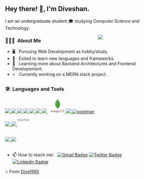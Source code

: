 <h2> Hey there! 👋, I'm Diveshan.</h2>
I am an undergraduate student 🎓 studying Computer Science and Technology.
<img align='right' src="https://media.giphy.com/media/M9gbBd9nbDrOTu1Mqx/giphy.gif" width="200" style="margin-top:30px;">

<h3> 👨🏻‍💻 &nbsp;About Me </h3>

- 🖥  &nbsp; Pursuing Web Development as hobby/study.
- 🚀  &nbsp; Exited to learn new languages and frameworks.
- 🌱  &nbsp; Learning more about Backend Architectures and Frontend Developement.
- ⚡️  &nbsp; Currently working on a MERN stack project.

<h3> 🛠 &nbsp;Languages and Tools</h3>

<a href="https://www.flutter.dev" target="_blank"> <img src="https://img.icons8.com/color/48/000000/flutter.png"/> </a>
    <a href="https://reactjs.org/" target="_blank"> <img src="https://img.icons8.com/color/48/000000/react-native.png"/> </a>
    <a href="https://developer.mozilla.org/en-US/docs/Web/JavaScript" target="_blank"> <img src="https://img.icons8.com/color/48/000000/javascript.png"/> </a> 
    <a href="https://www.w3.org/html/" target="_blank"> <img src="https://img.icons8.com/color/48/000000/html-5.png"/> </a> 
    <a href="https://www.w3schools.com/css/" target="_blank"> <img src="https://img.icons8.com/color/48/000000/css3.png"/> </a> 
    <a href="https://getbootstrap.com" target="_blank"> <img src="https://img.icons8.com/color/48/000000/bootstrap.png"/> </a> 
    <a style="padding-right:8px;" href="https://nodejs.org" target="_blank"> <img src="https://img.icons8.com/color/48/000000/nodejs.png"/> </a> 
    <a href="https://www.mongodb.com/" target="_blank"> <img src="https://raw.githubusercontent.com/devicons/devicon/master/icons/mongodb/mongodb-original-wordmark.svg" alt="mongodb" width="48" height="48"/> </a> 
    <a href="https://firebase.google.com/" target="_blank"> <img src="https://img.icons8.com/color/48/000000/firebase.png"/> </a> 
    <a href="https://postman.com" target="_blank"> <img src="https://www.vectorlogo.zone/logos/getpostman/getpostman-icon.svg" alt="postman" width="45" height="45"/> </a>   
    <a href="https://git-scm.com/" target="_blank"> <img src="https://img.icons8.com/color/48/000000/git.png"/> </a> 
    <a href="https://redux.js.org" target="_blank"> <img src="https://img.icons8.com/color/48/000000/redux.png"/> </a>
    <a href="https://expressjs.com" target="_blank"> <img src="https://raw.githubusercontent.com/devicons/devicon/master/icons/express/express-original-wordmark.svg" alt="express" width="40" height="40"/> </a>

<br/>

<a href="https://github.com/Dive1995">
  <img height="180em" src="https://github-readme-stats.vercel.app/api?username=Dive1995&theme=buefy&show_icons=true" />
  <img height="180em" src="https://github-readme-stats.vercel.app/api/top-langs/?username=Dive1995&theme=buefy&layout=compact" />
</a>

<br/>
<br/>

- 📫 How to reach me: &nbsp;&nbsp;[![Gmail Badge](https://img.shields.io/badge/-Gmail-c14438?style=flat-square&logo=Gmail&logoColor=white&link=mailto:diveshan1995@gmail.com)](mailto:diveshan1995@gmail.com)
[![Twitter Badge](https://img.shields.io/badge/-@dive_diveshan-1ca0f1?style=flat-square&labelColor=1ca0f1&logo=twitter&logoColor=white&link=https://twitter.com/dive_diveshan)](https://twitter.com/dive_diveshan)
[![Linkedin Badge](https://img.shields.io/badge/-Diveshan-blue?style=flat-square&logo=Linkedin&logoColor=white&link=https://www.linkedin.com/in/thavarasa-diveshan-b36791175/)](https://www.linkedin.com/in/thavarasa-diveshan-b36791175/)


⭐️ From [Dive1995](https://github.com/Dive1995)

